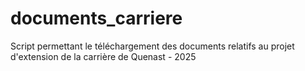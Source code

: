 # documents_carriere
Script permettant le téléchargement des documents relatifs au projet d'extension de la carrière de Quenast - 2025
